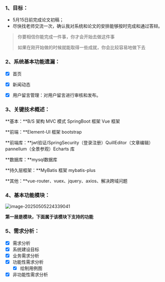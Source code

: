 ### 1、目标：

+ 5月15日前完成论文初稿；
+ 尽快找老师交流一次，确认我对系统和论文的安排能够按时完成和通过答辩。

> 你要相信你能完成一件事，你才会开始去做这件事
>
> 如果在刚开始做的时候就能取得一些成就，你会比较容易地做下去



### 2、系统基本功能遗漏：

- [x] 首页
- [x] 新闻动态

- [x] 用户留言管理：对用户留言进行审核和发布。



### 3、关键技术概述：

**基本：**B/S 架构	  MVC 模式 	 SpringBoot 框架 	 Vue 框架	  

**前端：**Element-UI 框架	   bootstrap

**前端库：**jwt验证/SpringSecurity（登录注册）QuillEditor（文章编辑）pannellum（全景参观）Echarts 库	

**数据库：**mysql数据库

**持久层框架：**MyBatis 框架	mybatis-plus

**其他：**vue-router、vuex、jquery、axios、解决跨域问题



### 4、基本功能模块：

![image-20250505224339041](C:\Users\华为\AppData\Roaming\Typora\typora-user-images\image-20250505224339041.png)

**第一层是模块，下面属于该模块下支持的功能**



### 5、需求分析：

- [x] 需求分析
- [x] 系统建设目标
- [x] 业务需求分析
- [x] 功能性需求分析
  - [x] 绘制用例图
- [x] 非功能性需求分析
